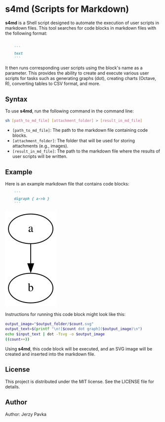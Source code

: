 # s4md (Scripts for Markdown)

**s4md** is a Shell script designed to automate the execution of user scripts in markdown files. This tool searches for code blocks in markdown files with the following format:

```markdown

    ```
    text
    ```

```

It then runs corresponding user scripts using the block's name as a parameter. This provides the ability to create and execute various user scripts for tasks such as generating graphs (dot), creating charts (Octave, R), converting tables to CSV format, and more.

## Syntax

To use **s4md**, run the following command in the command line:

```sh
sh [path_to_md_file] [attachment_folder] > [result_in_md_file]
```

- `[path_to_md_file]`: The path to the markdown file containing code blocks.
- `[attachment_folder]`: The folder that will be used for storing attachments (e.g., images).
- `[result_in_md_file]`: The path to the markdown file where the results of user scripts will be written.

## Example

Here is an example markdown file that contains code blocks:

```markdown
    ```
    digraph { a->b }
    ```
```

![1 dot graph](./test_folder/1.svg)

Instructions for running this code block might look like this:

```sh
output_image="$output_folder/$count.svg"
output_text=$(printf "\n![$count dot graph]($output_image)\n")
echo $input_text | dot -Tsvg -o $output_image
((count++))
```

Using **s4md**, this code block will be executed, and an SVG image will be created and inserted into the markdown file.

## License

This project is distributed under the MIT license. See the LICENSE file for details.

## Author

Author: Jerzy Pavka
